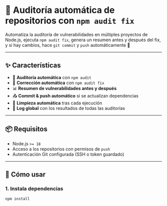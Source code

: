 # 🔐 Auditoría automática de repositorios con `npm audit fix`

Automatiza la auditoría de vulnerabilidades en múltiples proyectos de Node.js, ejecuta `npm audit fix`, genera un resumen antes y después del fix, y si hay cambios, hace `git commit` y `push` automáticamente 🚀

---

## ✨ Características

- 🧪 **Auditoría automática** con `npm audit`
- 🔧 **Corrección automática** con `npm audit fix`
- 📊 **Resumen de vulnerabilidades antes y después**
- 📤 **Commit & push automático** si se actualizan dependencias
- 🧹 **Limpieza automática** tras cada ejecución
- 📝 **Log global** con los resultados de todas las auditorías

---

## 📦 Requisitos

- Node.js `>= 18`
- Acceso a los repositorios con permisos de `push`
- Autenticación Git configurada (SSH o token guardado)

---

## 🚀 Cómo usar

### 1. Instala dependencias

```bash
npm install
